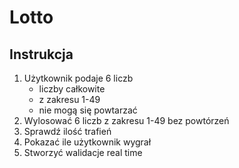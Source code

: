 # Lotto

## Instrukcja


1. Użytkownik podaje 6 liczb
      - liczby całkowite
      - z zakresu 1-49
      - nie mogą się powtarzać
2. Wylosować 6 liczb z zakresu 1-49 bez powtórzeń
3. Sprawdź ilość trafień
4. Pokazać ile użytkownik wygrał
5. Stworzyć walidacje real time


